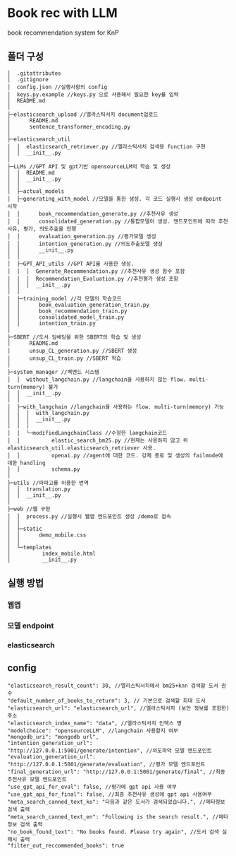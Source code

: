 # Book rec with LLM
book recommendation system for KnP
## 폴더 구성
```
│  .gitattributes
│  .gitignore
│  config.json //실행사항의 config
│  keys.py.example //keys.py 으로 사용해서 필요한 key를 입력
│  README.md
│
├─elasticsearch_upload //엘라스틱서치 document업로드
│      README.md
│      sentence_transformer_encoding.py
│
├─elasticsearch_util 
│  │  elasticsearch_retriever.py //엘라스틱서치 검색용 function 구현
│  │  __init__.py
│
├─LLMs //GPT API 및 gpt기반 opensourceLLM의 학습 및 생성
│  │  README.md
│  │  __init__.py
│  │
│  ├─actual_models
│  ├─generating_with_model //모델을 통한 생성. 각 코드 실행시 생성 endpoint 시작
│  │      book_recommendation_generate.py //추천사유 생성
│  │      consolidated_generation.py //통합모델이 생성. 엔드포인트에 따라 추천사유, 평가, 의도추출을 진행
│  │      evaluation_generation.py //평가모델 생성
│  │      intention_generation.py //의도추출모델 생성
│  │      __init__.py
│  │
│  ├─GPT_API_utils //GPT API를 사용한 생성.
│  │  │  Generate_Recommendation.py //추천사유 생성 함수 포함
│  │  │  Recommendation_Evaluation.py //추천평가 생성 포함
│  │  │  __init__.py
│  │ 
│  ├─training_model //각 모델의 학습코드
│  │      book_evaluation_generation_train.py
│  │      book_recommendation_train.py
│  │      consolidated_model_train.py
│  │      intention_train.py
│
├─SBERT //도서 임베딩을 위한 SBERT의 학습 및 생성
│      README.md
│      unsup_CL_generation.py //SBERT 생성
│      unsup_CL_train.py //SBERT 학습
│
├─system_manager //백엔드 시스템
│  │  without_langchain.py //langchain을 사용하지 않는 flow. multi-turn(memory) 불가
│  │  __init__.py
│  │  
│  ├─with_langchain //langchain을 사용하는 flow. multi-turn(memory) 가능
│  │  │  with_langchain.py
│  │  │  __init__.py
│  │  │
│  │  └─modifiedLangchainClass //수정한 langchain코드
│  │          elastic_search_bm25.py //현재는 사용하지 않고 위 elasticsearch_util.elasticsearch_retriever 사용.
│  │          openai.py //agent에 대한 코드. 강제 종료 및 생성의 failmode에 대한 handling
│  │          schema.py 
│
├─utils //파파고를 이용한 번역
│  │  translation.py 
│  │  __init__.py
│
├─web //웹 구현
│  │  process.py //실행시 웹앱 엔드포인트 생성 /demo로 접속
│  │
│  ├─static
│  │      demo_mobile.css
│  │
│  └─templates
│          index_mobile.html
│          __init__.py
```
## 실행 방법
### 웹앱

### 모델 endpoint

### elasticsearch

## config
    "elasticsearch_result_count": 30, //엘라스틱서치에서 bm25+knn 검색할 도서 권수
    "default_number_of_books_to_return": 3, // 기본으로 검색할 최대 도서
    "elasticsearch_url": "elasticsearch_url", //엘라스틱서치 (보안 정보를 포함한) 주소 
    "elasticsearch_index_name": "data", //엘라스틱서치 인덱스 명
    "modelchoice": "opensourceLLM", //langchain 사용할지 여부
    "mongodb_uri": "mongodb url", 
    "intention_generation_url": "http://127.0.0.1:5001/generate/intention", //의도파악 모델 엔드포인트
    "evaluation_generation_url": "http://127.0.0.1:5001/generate/evaluation", //평가 모델 엔드포인트
    "final_generation_url": "http://127.0.0.1:5001/generate/final", //최종추천사유 모델 엔드포인트
    "use_gpt_api_for_eval": false, //평가에 gpt api 사용 여부
    "use_gpt_api_for_final": false, //최종 추천사유 생성에 gpt api 사용여부
    "meta_search_canned_text_ko": "다음과 같은 도서가 검색되었습니다.", //메타정보 검색 출력
    "meta_search_canned_text_en": "Following is the search result.", //메타정보 검색 출력
    "no_book_found_text": "No books found. Please try again", //도서 검색 실패시 출력
    "filter_out_reccommended_books": true
